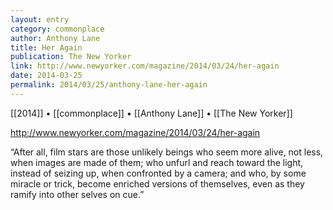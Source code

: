 ```yaml
---
layout: entry
category: commonplace
author: Anthony Lane
title: Her Again
publication: The New Yorker
link: http://www.newyorker.com/magazine/2014/03/24/her-again
date: 2014-03-25
permalink: 2014/03/25/anthony-lane-her-again
---
```


[[2014]] • [[commonplace]] • [[Anthony Lane]] • [[The New Yorker]]

http://www.newyorker.com/magazine/2014/03/24/her-again

“After all, film stars are those unlikely beings who seem more alive, not less, when images are made of them; who unfurl and reach toward the light, instead of seizing up, when confronted by a camera; and who, by some miracle or trick, become enriched versions of themselves, even as they ramify into other selves on cue.”
